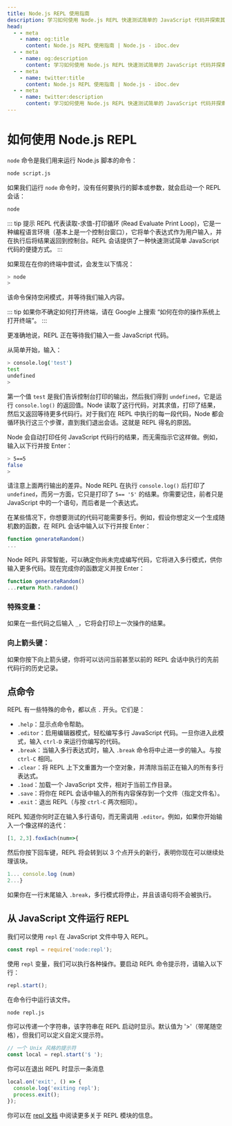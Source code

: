 ```yaml
---
title: Node.js REPL 使用指南
description: 学习如何使用 Node.js REPL 快速测试简单的 JavaScript 代码并探索其功能，包括多行模式、特殊变量和点命令。
head:
  - - meta
    - name: og:title
      content: Node.js REPL 使用指南 | Node.js - iDoc.dev
  - - meta
    - name: og:description
      content: 学习如何使用 Node.js REPL 快速测试简单的 JavaScript 代码并探索其功能，包括多行模式、特殊变量和点命令。
  - - meta
    - name: twitter:title
      content: Node.js REPL 使用指南 | Node.js - iDoc.dev
  - - meta
    - name: twitter:description
      content: 学习如何使用 Node.js REPL 快速测试简单的 JavaScript 代码并探索其功能，包括多行模式、特殊变量和点命令。
---
```



# 如何使用 Node.js REPL

`node` 命令是我们用来运行 Node.js 脚本的命令：

```bash
node script.js
```

如果我们运行 `node` 命令时，没有任何要执行的脚本或参数，就会启动一个 REPL 会话：

```bash
node
```

::: tip 提示
REPL 代表读取-求值-打印循环 (Read Evaluate Print Loop)，它是一种编程语言环境（基本上是一个控制台窗口），它将单个表达式作为用户输入，并在执行后将结果返回到控制台。REPL 会话提供了一种快速测试简单 JavaScript 代码的便捷方式。
:::

如果现在在你的终端中尝试，会发生以下情况：

```bash
> node
>
```

该命令保持空闲模式，并等待我们输入内容。

::: tip
如果你不确定如何打开终端，请在 Google 上搜索 “如何在你的操作系统上打开终端”。
:::

更准确地说，REPL 正在等待我们输入一些 JavaScript 代码。

从简单开始，输入：

```bash
> console.log('test')
test
undefined
>
```

第一个值 `test` 是我们告诉控制台打印的输出，然后我们得到 `undefined`，它是运行 `console.log()` 的返回值。Node 读取了这行代码，对其求值，打印了结果，然后又返回等待更多代码行。对于我们在 REPL 中执行的每一段代码，Node 都会循环执行这三个步骤，直到我们退出会话。这就是 REPL 得名的原因。

Node 会自动打印任何 JavaScript 代码行的结果，而无需指示它这样做。例如，输入以下行并按 Enter：

```bash
> 5==5
false
>
```

请注意上面两行输出的差异。Node REPL 在执行 `console.log()` 后打印了 `undefined`，而另一方面，它只是打印了 `5== '5'` 的结果。你需要记住，前者只是 JavaScript 中的一个语句，而后者是一个表达式。

在某些情况下，你想要测试的代码可能需要多行。例如，假设你想定义一个生成随机数的函数，在 REPL 会话中输入以下行并按 Enter：

```javascript
function generateRandom()
...
```

Node REPL 非常智能，可以确定你尚未完成编写代码，它将进入多行模式，供你输入更多代码。现在完成你的函数定义并按 Enter：

```javascript
function generateRandom()
...return Math.random()
```


### 特殊变量：

如果在一些代码之后输入 `_`，它将会打印上一次操作的结果。

### 向上箭头键：

如果你按下向上箭头键，你将可以访问当前甚至以前的 REPL 会话中执行的先前代码行的历史记录。

## 点命令

REPL 有一些特殊的命令，都以点 `.` 开头。它们是：
- `.help`：显示点命令帮助。
- `.editor`：启用编辑器模式，轻松编写多行 JavaScript 代码。一旦你进入此模式，输入 `ctrl-D` 来运行你编写的代码。
- `.break`：当输入多行表达式时，输入 `.break` 命令将中止进一步的输入。与按 `ctrl-C` 相同。
- `.clear`：将 REPL 上下文重置为一个空对象，并清除当前正在输入的所有多行表达式。
- `.1oad`：加载一个 JavaScript 文件，相对于当前工作目录。
- `.save`：将你在 REPL 会话中输入的所有内容保存到一个文件（指定文件名）。
- `.exit`：退出 REPL（与按 `ctrl-C` 两次相同）。

REPL 知道你何时正在输入多行语句，而无需调用 `.editor`。例如，如果你开始输入一个像这样的迭代：
```javascript
[1, 2,3].foxEach(num=>{
```
然后你按下回车键，REPL 将会转到以 3 个点开头的新行，表明你现在可以继续处理该块。
```javascript
1... console.log (num)
2...}
```

如果你在一行末尾输入 `.break`，多行模式将停止，并且该语句将不会被执行。

## 从 JavaScript 文件运行 REPL

我们可以使用 `repl` 在 JavaScript 文件中导入 REPL。
```javascript
const repl = require('node:repl');
```

使用 `repl` 变量，我们可以执行各种操作。要启动 REPL 命令提示符，请输入以下行：
```javascript
repl.start();
```

在命令行中运行该文件。
```bash
node repl.js
```

你可以传递一个字符串，该字符串在 REPL 启动时显示。默认值为 '>'（带尾随空格），但我们可以定义自定义提示符。
```javascript
// 一个 Unix 风格的提示符
const local = repl.start('$ ');
```

你可以在退出 REPL 时显示一条消息

```javascript
local.on('exit', () => {
  console.log('exiting repl');
  process.exit();
});
```

你可以在 [repl 文档](/zh/nodejs/api/repl) 中阅读更多关于 REPL 模块的信息。

